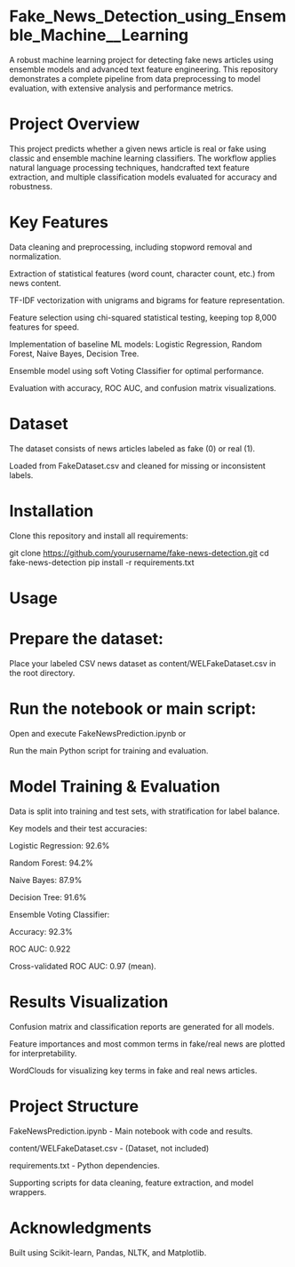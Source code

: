 # Fake_News_Detection_using_Ensemble_Machine__Learning

A robust machine learning project for detecting fake news articles using ensemble models and advanced text feature engineering. This repository demonstrates a complete pipeline from data preprocessing to model evaluation, with extensive analysis and performance metrics.

# Project Overview
This project predicts whether a given news article is real or fake using classic and ensemble machine learning classifiers. The workflow applies natural language processing techniques, handcrafted text feature extraction, and multiple classification models evaluated for accuracy and robustness.

# Key Features
Data cleaning and preprocessing, including stopword removal and normalization.

Extraction of statistical features (word count, character count, etc.) from news content.

TF-IDF vectorization with unigrams and bigrams for feature representation.

Feature selection using chi-squared statistical testing, keeping top 8,000 features for speed.

Implementation of baseline ML models: Logistic Regression, Random Forest, Naive Bayes, Decision Tree.

Ensemble model using soft Voting Classifier for optimal performance.

Evaluation with accuracy, ROC AUC, and confusion matrix visualizations.

# Dataset
The dataset consists of news articles labeled as fake (0) or real (1).

Loaded from FakeDataset.csv and cleaned for missing or inconsistent labels.

# Installation
Clone this repository and install all requirements:

git clone https://github.com/yourusername/fake-news-detection.git
cd fake-news-detection
pip install -r requirements.txt

# Usage
# Prepare the dataset:

Place your labeled CSV news dataset as content/WELFakeDataset.csv in the root directory.

# Run the notebook or main script:

Open and execute FakeNewsPrediction.ipynb or

Run the main Python script for training and evaluation.

# Model Training & Evaluation
Data is split into training and test sets, with stratification for label balance.

Key models and their test accuracies:

Logistic Regression: 92.6%

Random Forest: 94.2%

Naive Bayes: 87.9%

Decision Tree: 91.6%

Ensemble Voting Classifier:

Accuracy: 92.3%

ROC AUC: 0.922

Cross-validated ROC AUC: 0.97 (mean).

# Results Visualization
Confusion matrix and classification reports are generated for all models.

Feature importances and most common terms in fake/real news are plotted for interpretability.

WordClouds for visualizing key terms in fake and real news articles.

# Project Structure
FakeNewsPrediction.ipynb - Main notebook with code and results.

content/WELFakeDataset.csv - (Dataset, not included)

requirements.txt - Python dependencies.

Supporting scripts for data cleaning, feature extraction, and model wrappers.

# Acknowledgments
Built using Scikit-learn, Pandas, NLTK, and Matplotlib.

